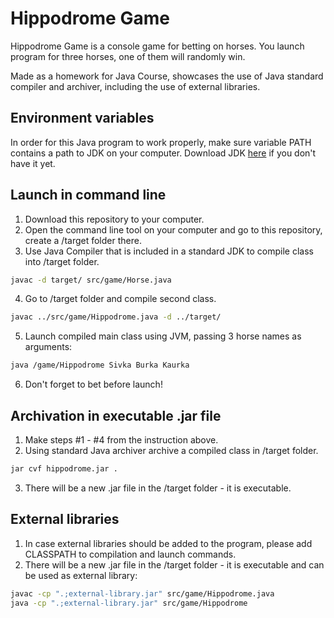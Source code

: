 # Hippodrome Game

Hippodrome Game is a console game for betting on horses. You launch program for three horses, one of them will randomly win.

Made as a homework for Java Course, showcases the use of Java standard compiler and archiver, including the use of external libraries.

## Environment variables
In order for this Java program to work properly, make sure variable PATH contains a path to JDK on your computer. Download JDK [here](https://www.oracle.com/java/technologies/downloads/) if you don't have it yet.

## Launch in command line

1. Download this repository to your computer.
2. Open the command line tool on your computer and go to this repository, create a /target folder there.
3. Use Java Compiler that is included in a standard JDK to compile class into /target folder.
```bash
javac -d target/ src/game/Horse.java
```
4. Go to /target folder and compile second class.
```bash
javac ../src/game/Hippodrome.java -d ../target/
```
5. Launch compiled main class using JVM, passing 3 horse names as arguments:
```bash
java /game/Hippodrome Sivka Burka Kaurka
```
6. Don't forget to bet before launch!

## Archivation in executable .jar file

1. Make steps #1 - #4 from the instruction above.
2. Using standard Java archiver archive a compiled class in /target folder.
```bash
jar cvf hippodrome.jar .
```
3. There will be a new .jar file in the /target folder - it is executable.

## External libraries

1. In case external libraries should be added to the program, please add CLASSPATH to compilation and launch commands.
2. There will be a new .jar file in the /target folder - it is executable and can be used as external library:
```bash
javac -cp ".;external-library.jar" src/game/Hippodrome.java
java -cp ".;external-library.jar" src/game/Hippodrome
```